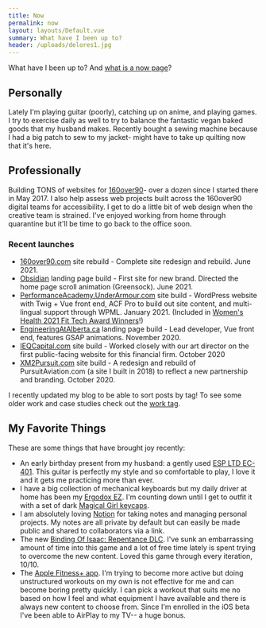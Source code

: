 ```yaml
---
title: Now
permalink: now
layout: layouts/Default.vue
summary: What have I been up to?
header: /uploads/delores1.jpg
---
```

What have I been up to? And [what is a now page](https://nownownow.com/about)?

## Personally

Lately I'm playing guitar (poorly), catching up on anime, and playing games. I try to exercise daily as well to try to balance the fantastic vegan baked goods that my husband makes. Recently bought a sewing machine because I had a big patch to sew to my jacket- might have to take up quilting now that it's here.

## Professionally

Building TONS of websites for [160over90](https://160over90.com)- over a dozen since I started there in May 2017. I also help assess web projects built across the 160over90 digital teams for accessibility. I get to do a little bit of web design when the creative team is strained. I've enjoyed working from home through quarantine but it'll be time to go back to the office soon.

### Recent launches

* [160over90.com](https://160over90.com/) site rebuild - Complete site redesign and rebuild. June 2021.
* [Obsidian](https://obsidianworks.com/) landing page build - First site for new brand. Directed the home page scroll animation (Greensock). June 2021.
* [PerformanceAcademy.UnderArmour.com](https://performanceacademy.underarmour.com/en/) site build - WordPress website with Twig + Vue front end, ACF Pro to build out site content, and multi-lingual support through WPML. January 2021. (Included in [Women's Health 2021 Fit Tech Award Winners](https://www.womenshealthmag.com/fitness/a35809066/womens-health-2021-fit-tech-awards/)!)
* [EngineeringAtAlberta.ca](https://engineeringatalberta.ca/) landing page build - Lead developer, Vue front end, features GSAP animations. November 2020.
* [IEQCapital.com](https://ieqcapital.com) site build - Worked closely with our art director on the first public-facing website for this financial firm. October 2020
* [XM2Pursuit.com](https://www.xm2pursuit.com/) site build - A redesign and rebuild of PursuitAviation.com (a site I built in 2018) to reflect a new partnership and branding. October 2020.

I recently updated my blog to be able to sort posts by tag! To see some older work and case studies check out the [work tag](/tag/work).

## My Favorite Things

These are some things that have brought joy recently:

* An early birthday present from my husband: a gently used [ESP LTD EC-401](https://www.espguitars.com/products/9594-ec-401-blk). This guitar is perfectly my style and so comfortable to play, I love it and it gets me practicing more than ever.
* I have a big collection of mechanical keyboards but my daily driver at home has been my [Ergodox EZ](https://ergodox-ez.com/). I'm counting down until I get to outfit it with a set of dark [Magical Girl keycaps](https://thekey.company/products/dsa-magic-girl-keycaps-round-2).
* I am absolutely loving [Notion](https://www.notion.so/) for taking notes and managing personal projects. My notes are all private by default but can easily be made public and shared to collaborators via a link.
* The new [Binding Of Isaac: Repentance DLC](https://store.steampowered.com/app/1426300/The_Binding_of_Isaac_Repentance/). I've sunk an embarrassing amount of time into this game and a lot of free time lately is spent trying to overcome the new content. Loved this game through every iteration, 10/10.
* The [Apple Fitness+ app](https://www.apple.com/apple-fitness-plus/). I'm trying to become more active but doing unstructured workouts on my own is not effective for me and can become boring pretty quickly. I can pick a workout that suits me no based on how I feel and what equipment I have available and there is always new content to choose from. Since I'm enrolled in the iOS beta I've been able to AirPlay to my TV-- a huge bonus.
